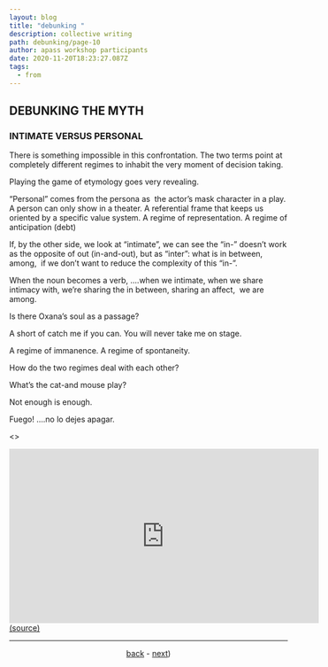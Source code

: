 ```yaml
---
layout: blog
title: "debunking "
description: collective writing
path: debunking/page-10
author: apass workshop participants
date: 2020-11-20T18:23:27.087Z
tags:
  - from
---
```

## DEBUNKING THE MYTH


### INTIMATE VERSUS PERSONAL

There is something impossible in this confrontation. The two terms point at completely different regimes to inhabit the very moment of decision taking. 

Playing the game of etymology goes very revealing.

“Personal” comes from the persona as  the actor’s mask character in a play. A person can only show in a theater. A referential frame that keeps us oriented by a specific value system. A regime of representation. A regime of anticipation (debt)

If, by the other side, we look at “intimate”, we can see the “in-” doesn’t work as the opposite of out (in-and-out), but as “inter”: what is in between, among,  if we don’t want to reduce the complexity of this “in-”.

When the noun becomes a verb, ….when we intimate, when we share intimacy with, we’re sharing the in between, sharing an affect,  we are among.

Is there Oxana’s soul as a passage?

A short of catch me if you can. You will never take me on stage. 

A regime of immanence. A regime of spontaneity. 

How do the two regimes deal with each other?

What’s the cat-and mouse play?

Not enough is enough. 

Fuego! ….no lo dejes apagar.

<>

<iframe width="560" height="315" src="https://www.youtube-nocookie.com/embed/MZXlgNMDK3E?controls=0" frameborder="0" allow="accelerometer; autoplay; clipboard-write; encrypted-media; gyroscope; picture-in-picture" allowfullscreen></iframe>
<a href="https://www.youtube.com/watch?v=MZXlgNMDK3E" target="_blank">(source)</a>

<hr>

<div align="center">


<a href="{{ '/posts/debunking/' | url }}">back</a> - <a href="{{ '/debunking/page-11/' | url }}">next</a>)


